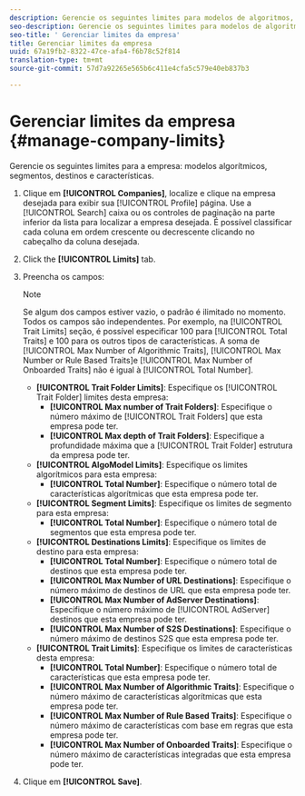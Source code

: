 ```yaml
---
description: Gerencie os seguintes limites para modelos de algoritmos, segmentos, destinos e características da empresa.
seo-description: Gerencie os seguintes limites para modelos de algoritmos, segmentos, destinos e características da empresa.
seo-title: ' Gerenciar limites da empresa'
title: Gerenciar limites da empresa
uuid: 67a19fb2-8322-47ce-afa4-f6b78c52f814
translation-type: tm+mt
source-git-commit: 57d7a92265e565b6c411e4cfa5c579e40eb837b3

---
```



# Gerenciar limites da empresa {#manage-company-limits}

Gerencie os seguintes limites para a empresa: modelos algorítmicos, segmentos, destinos e características.

<!-- t_company_limits.xml -->

1. Clique em **[!UICONTROL Companies]**, localize e clique na empresa desejada para exibir sua [!UICONTROL Profile] página. Use a [!UICONTROL Search] caixa ou os controles de paginação na parte inferior da lista para localizar a empresa desejada. É possível classificar cada coluna em ordem crescente ou decrescente clicando no cabeçalho da coluna desejada.
1. Click the **[!UICONTROL Limits]** tab.
1. Preencha os campos:

   >[!NOTE]
   >
   >Se algum dos campos estiver vazio, o padrão é ilimitado no momento. Todos os campos são independentes. Por exemplo, na [!UICONTROL Trait Limits] seção, é possível especificar 100 para [!UICONTROL Total Traits] e 100 para os outros tipos de características. A soma de [!UICONTROL Max Number of Algorithmic Traits], [!UICONTROL Max Number or Rule Based Traits]e [!UICONTROL Max Number of Onboarded Traits] não é igual à [!UICONTROL Total Number].

   * **[!UICONTROL Trait Folder Limits]**: Especifique os [!UICONTROL Trait Folder] limites desta empresa:
      * **[!UICONTROL Max number of Trait Folders]**: Especifique o número máximo de [!UICONTROL Trait Folders] que esta empresa pode ter.
      * **[!UICONTROL Max depth of Trait Folders]**: Especifique a profundidade máxima que a [!UICONTROL Trait Folder] estrutura da empresa pode ter.
   * **[!UICONTROL AlgoModel Limits]**: Especifique os limites algorítmicos para esta empresa:
      * **[!UICONTROL Total Number]**: Especifique o número total de características algorítmicas que esta empresa pode ter.
   * **[!UICONTROL Segment Limits]**: Especifique os limites de segmento para esta empresa:
      * **[!UICONTROL Total Number]**: Especifique o número total de segmentos que esta empresa pode ter.
   * **[!UICONTROL Destinations Limits]**: Especifique os limites de destino para esta empresa:
      * **[!UICONTROL Total Number]**: Especifique o número total de destinos que esta empresa pode ter.
      * **[!UICONTROL Max Number of URL Destinations]**: Especifique o número máximo de destinos de URL que esta empresa pode ter.
      * **[!UICONTROL Max Number of AdServer Destinations]**: Especifique o número máximo de [!UICONTROL AdServer] destinos que esta empresa pode ter.
      * **[!UICONTROL Max Number of S2S Destinations]**: Especifique o número máximo de destinos S2S que esta empresa pode ter.
   * **[!UICONTROL Trait Limits]**: Especifique os limites de características desta empresa:
      * **[!UICONTROL Total Number]**: Especifique o número total de características que esta empresa pode ter.
      * **[!UICONTROL Max Number of Algorithmic Traits]**: Especifique o número máximo de características algorítmicas que esta empresa pode ter.
      * **[!UICONTROL Max Number of Rule Based Traits]**: Especifique o número máximo de características com base em regras que esta empresa pode ter.
      * **[!UICONTROL Max Number of Onboarded Traits]**: Especifique o número máximo de características integradas que esta empresa pode ter.
1. Clique em **[!UICONTROL Save]**.
